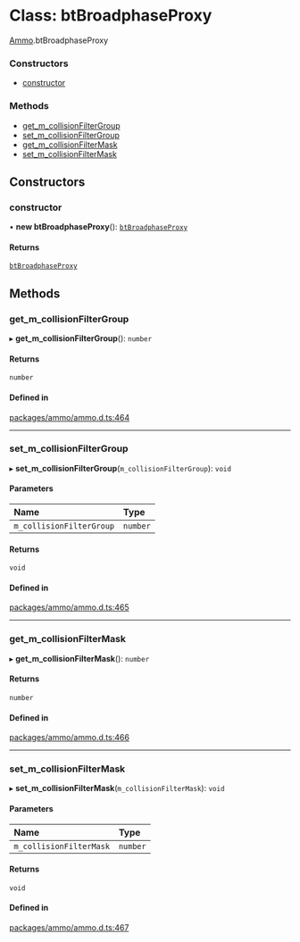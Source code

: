 # Class: btBroadphaseProxy

[Ammo](../modules/Ammo.md).btBroadphaseProxy

### Constructors

- [constructor](Ammo.btBroadphaseProxy.md#constructor)

### Methods

- [get\_m\_collisionFilterGroup](Ammo.btBroadphaseProxy.md#get_m_collisionfiltergroup)
- [set\_m\_collisionFilterGroup](Ammo.btBroadphaseProxy.md#set_m_collisionfiltergroup)
- [get\_m\_collisionFilterMask](Ammo.btBroadphaseProxy.md#get_m_collisionfiltermask)
- [set\_m\_collisionFilterMask](Ammo.btBroadphaseProxy.md#set_m_collisionfiltermask)

## Constructors

### constructor

• **new btBroadphaseProxy**(): [`btBroadphaseProxy`](Ammo.btBroadphaseProxy.md)

#### Returns

[`btBroadphaseProxy`](Ammo.btBroadphaseProxy.md)

## Methods

### get\_m\_collisionFilterGroup

▸ **get_m_collisionFilterGroup**(): `number`

#### Returns

`number`

#### Defined in

[packages/ammo/ammo.d.ts:464](https://github.com/Orillusion/orillusion/blob/main/packages/ammo/ammo.d.ts#L464)

___

### set\_m\_collisionFilterGroup

▸ **set_m_collisionFilterGroup**(`m_collisionFilterGroup`): `void`

#### Parameters

| Name | Type |
| :------ | :------ |
| `m_collisionFilterGroup` | `number` |

#### Returns

`void`

#### Defined in

[packages/ammo/ammo.d.ts:465](https://github.com/Orillusion/orillusion/blob/main/packages/ammo/ammo.d.ts#L465)

___

### get\_m\_collisionFilterMask

▸ **get_m_collisionFilterMask**(): `number`

#### Returns

`number`

#### Defined in

[packages/ammo/ammo.d.ts:466](https://github.com/Orillusion/orillusion/blob/main/packages/ammo/ammo.d.ts#L466)

___

### set\_m\_collisionFilterMask

▸ **set_m_collisionFilterMask**(`m_collisionFilterMask`): `void`

#### Parameters

| Name | Type |
| :------ | :------ |
| `m_collisionFilterMask` | `number` |

#### Returns

`void`

#### Defined in

[packages/ammo/ammo.d.ts:467](https://github.com/Orillusion/orillusion/blob/main/packages/ammo/ammo.d.ts#L467)
